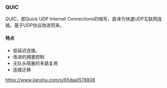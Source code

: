 ### QUIC

QUIC，即Quick UDP Internet Connections的缩写，直译为快速UDP互联网连接。基于UDP协议改进而来。

#### 特点
* 低延迟连接。
* 改进的拥塞控制
* 无队头阻塞的多路复用
* 连接迁移


<https://www.jianshu.com/p/65daa1578808>